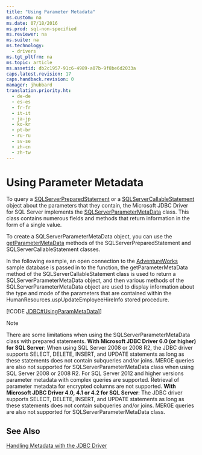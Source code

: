 ```yaml
---
title: "Using Parameter Metadata"
ms.custom: na
ms.date: 07/18/2016
ms.prod: sql-non-specified
ms.reviewer: na
ms.suite: na
ms.technology: 
  - drivers
ms.tgt_pltfrm: na
ms.topic: article
ms.assetid: db2c1957-91c6-4989-a07b-9f8be6d2033a
caps.latest.revision: 17
caps.handback.revision: 0
manager: jhubbard
translation.priority.ht: 
  - de-de
  - es-es
  - fr-fr
  - it-it
  - ja-jp
  - ko-kr
  - pt-br
  - ru-ru
  - sv-se
  - zh-cn
  - zh-tw
---
```

# Using Parameter Metadata
  To query a [SQLServerPreparedStatement](../content/SQLServerPreparedStatement-Class.md) or a [SQLServerCallableStatement](../content/SQLServerCallableStatement-Class.md) object about the parameters that they contain, the  Microsoft JDBC Driver for SQL Server  implements the [SQLServerParameterMetaData](../content/SQLServerParameterMetaData-Class.md) class. This class contains numerous fields and methods that return information in the form of a single value.  
  
 To create a SQLServerParameterMetaData object, you can use the [getParameterMetaData](../content/getParameterMetaData-Method--SQLServerPreparedStatement-.md) methods of the SQLServerPreparedStatement and SQLServerCallableStatement classes.  
  
 In the following example, an open connection to the  [AdventureWorks](http://msftdbprodsamples.codeplex.com/)  sample database is passed in to the function, the getParameterMetaData method of the SQLServerCallableStatement class is used to return a SQLServerParameterMetaData object, and then various methods of the SQLServerParameterMetaData object are used to display information about the type and mode of the parameters that are contained within the HumanResources.uspUpdateEmployeeHireInfo stored procedure.  
  
 [!CODE [JDBC#UsingParamMetaData1](../CodeSnippet/SQLDrivers/jdbc#usingparammetadata1)]  
    
> [!NOTE]  
There are some limitations when using the SQLServerParameterMetaData class with prepared statements. 
**With Microsoft JDBC Driver 6.0 (or higher) for SQL Server**: 
When using SQL Server 2008 or 2008 R2, the JDBC driver supports SELECT, DELETE, INSERT, and UPDATE statements as long as these statements does not contain subqueries and/or joins. MERGE queries are also not supported for  SQLServerParameterMetaData class when using SQL Server 2008 or 2008 R2. For SQL Server 2012 and higher versions parameter metadata with complex queries are supported. Retrieval of parameter metadata for encrypted columns are not supported. **With Microsoft JDBC Driver 4.0, 4.1 or 4.2 for SQL Server**: The JDBC driver supports SELECT, DELETE, INSERT, and UPDATE statements as long as these statements does not contain subqueries and/or joins. MERGE queries are also not supported for  SQLServerParameterMetaData class.  

## See Also  
 [Handling Metadata with the JDBC Driver](../content/Handling-Metadata-with-the-JDBC-Driver.md)  
  
  